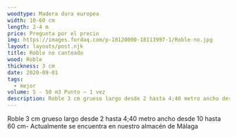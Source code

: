 ```yaml
---
woodtype: Madera dura europea
width: 10-60 cm
length: 2-4 m
price: Pregunta por el precio
img: https://images.fordaq.com/p-18120000-18113997-1/Roble-no.jpg
layout: layouts/post.njk
title: Roble no canteado
wood: Roble
thickness: 3 cm
date: 2020-09-01
tags:
  - mejor
volume: 5 - 50 m3 Punto – 1 vez
description: Roble 3 cm grueso largo desde 2 hasta 4;40 metro ancho desde 10 hasta 60 cm
---
```

Roble 3 cm grueso largo desde 2 hasta 4;40 metro ancho desde 10 hasta 60 cm- Actualmente se encuentra en nuestro almacén de Málaga

